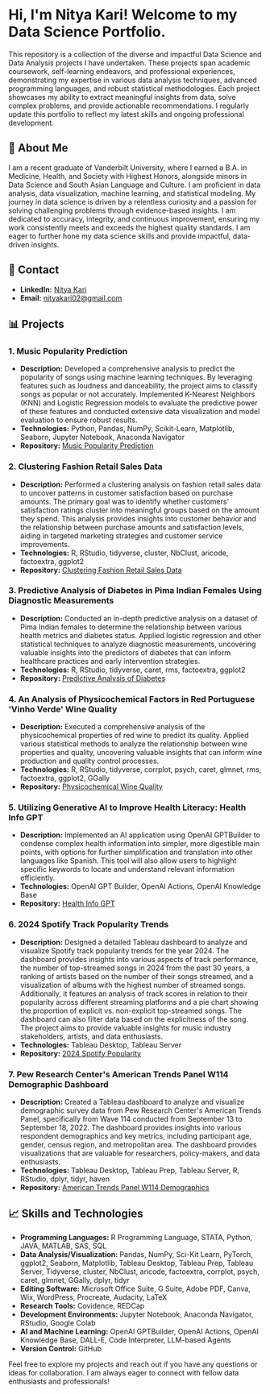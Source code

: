 # Hi, I'm Nitya Kari! Welcome to my Data Science Portfolio.
This repository is a collection of the diverse and impactful Data Science and Data Analysis projects I have undertaken. These projects span academic coursework, self-learning endeavors, and professional experiences, demonstrating my expertise in various data analysis techniques, advanced programming languages, and robust statistical methodologies. Each project showcases my ability to extract meaningful insights from data, solve complex problems, and provide actionable recommendations. I regularly update this portfolio to reflect my latest skills and ongoing professional development.

## 🌟 About Me

I am a recent graduate of Vanderbilt University, where I earned a B.A. in Medicine, Health, and Society with Highest Honors, alongside minors in Data Science and South Asian Language and Culture. I am proficient in data analysis, data visualization, machine learning, and statistical modeling. My journey in data science is driven by a relentless curiosity and a passion for solving challenging problems through evidence-based insights. I am dedicated to accuracy, integrity, and continuous improvement, ensuring my work consistently meets and exceeds the highest quality standards. I am eager to further hone my data science skills and provide impactful, data-driven insights.

## 🔗 Contact

- **LinkedIn:** [Nitya Kari](https://www.linkedin.com/in/nityakari)
- **Email:** nityakari02@gmail.com

## 📊 Projects

### 1. Music Popularity Prediction
- **Description:** Developed a comprehensive analysis to predict the popularity of songs using machine learning techniques. By leveraging features such as loudness and danceability, the project aims to classify songs as popular or not accurately. Implemented K-Nearest Neighbors (KNN) and Logistic Regression models to evaluate the predictive power of these features and conducted extensive data visualization and model evaluation to ensure robust results.
- **Technologies:** Python, Pandas, NumPy, Scikit-Learn, Matplotlib, Seaborn, Jupyter Notebook, Anaconda Navigator
- **Repository:** [Music Popularity Prediction](https://github.com/nityakari02/musicpopularityprediction.git)

### 2. Clustering Fashion Retail Sales Data
- **Description:** Performed a clustering analysis on fashion retail sales data to uncover patterns in customer satisfaction based on purchase amounts. The primary goal was to identify whether customers' satisfaction ratings cluster into meaningful groups based on the amount they spend. This analysis provides insights into customer behavior and the relationship between purchase amounts and satisfaction levels, aiding in targeted marketing strategies and customer service improvements.
- **Technologies:** R, RStudio, tidyverse, cluster, NbClust, aricode, factoextra, ggplot2
- **Repository:** [Clustering Fashion Retail Sales Data](https://github.com/nityakari02/fashionclusteringanalysis.git)

### 3. Predictive Analysis of Diabetes in Pima Indian Females Using Diagnostic Measurements
- **Description:** Conducted an in-depth predictive analysis on a dataset of Pima Indian females to determine the relationship between various health metrics and diabetes status. Applied logistic regression and other statistical techniques to analyze diagnostic measurements, uncovering valuable insights into the predictors of diabetes that can inform healthcare practices and early intervention strategies.
- **Technologies:** R, RStudio, tidyverse, caret, rms, factoextra, ggplot2
- **Repository:** [Predictive Analysis of Diabetes](https://github.com/nityakari02/predictiveanalysisdiabetes.git)

### 4. An Analysis of Physicochemical Factors in Red Portuguese 'Vinho Verde' Wine Quality
- **Description:** Executed a comprehensive analysis of the physicochemical properties of red wine to predict its quality. Applied various statistical methods to analyze the relationship between wine properties and quality, uncovering valuable insights that can inform wine production and quality control processes.
- **Technologies:** R, RStudio, tidyverse, corrplot, psych, caret, glmnet, rms, factoextra, ggplot2, GGally
- **Repository:** [Physicochemical Wine Quality](https://github.com/nityakari02/physicochemicalwinequality.git)

### 5. Utilizing Generative AI to Improve Health Literacy: Health Info GPT
- **Description:** Implemented an AI application using OpenAI GPTBuilder to condense complex health information into simpler, more digestible main points, with options for further simplification and translation into other languages like Spanish. This tool will also allow users to highlight specific keywords to locate and understand relevant information efficiently.
- **Technologies:** OpenAI GPT Builder, OpenAI Actions, OpenAI Knowledge Base
- **Repository:** [Health Info GPT](https://github.com/nityakari02/HealthInfoHelper.git)

### 6. 2024 Spotify Track Popularity Trends
- **Description:** Designed a detailed Tableau dashboard to analyze and visualize Spotify track popularity trends for the year 2024. The dashboard provides insights into various aspects of track performance, the number of top-streamed songs in 2024 from the past 30 years, a ranking of artists based on the number of their songs streamed, and a visualization of albums with the highest number of streamed songs. Additionally, it features an analysis of track scores in relation to their popularity across different streaming platforms and a pie chart showing the proportion of explicit vs. non-explicit top-streamed songs. The dashboard can also filter data based on the explicitness of the song. The project aims to provide valuable insights for music industry stakeholders, artists, and data enthusiasts.
- **Technologies:** Tableau Desktop, Tableau Server
- **Repository:** [2024 Spotify Popularity](https://github.com/nityakari02/2024SpotifyPopularity.git)

### 7. Pew Research Center's American Trends Panel W114 Demographic Dashboard
- **Description:** Created a Tableau dashboard to analyze and visualize demographic survey data from Pew Research Center's American Trends Panel, specifically from Wave 114 conducted from September 13 to September 18, 2022. The dashboard provides insights into various respondent demographics and key metrics, including participant age, gender, census region, and metropolitan area. The dashboard provides visualizations that are valuable for researchers, policy-makers, and data enthusiasts.
- **Technologies:** Tableau Desktop, Tableau Prep, Tableau Server, R, RStudio, dplyr, tidyr, haven
- **Repository:** [American Trends Panel W114 Demographics](https://github.com/nityakari02/ATP2024Demographics.git)

## 📈 Skills and Technologies

- **Programming Languages:** R Programming Language, STATA, Python, JAVA, MATLAB, SAS, SQL
- **Data Analysis/Visualization:** Pandas, NumPy, Sci-Kit Learn, PyTorch, ggplot2, Seaborn, Matplotlib, Tableau Desktop, Tableau Prep, Tableau Server, Tidyverse, cluster, NbClust, aricode, factoextra, corrplot, psych, caret, glmnet, GGally, dplyr, tidyr
- **Editing Software:** Microsoft Office Suite, G Suite, Adobe PDF, Canva, Wix, WordPress, Procreate, Audacity, LaTeX
- **Research Tools:** Covidence, REDCap
- **Development Environments:** Jupyter Notebook, Anaconda Navigator, RStudio, Google Colab
- **AI and Machine Learning:** OpenAI GPTBuilder, OpenAI Actions, OpenAI Knowledge Base, DALL-E, Code Interpreter, LLM-based Agents
- **Version Control:** GitHub

Feel free to explore my projects and reach out if you have any questions or ideas for collaboration. I am always eager to connect with fellow data enthusiasts and professionals!


